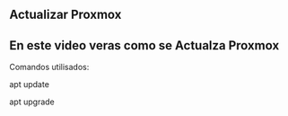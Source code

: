 ## Actualizar Proxmox
## En este video veras como se Actualza Proxmox

Comandos utilisados:

apt update

apt upgrade

